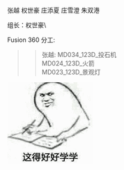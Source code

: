 张越
权世豪
庄添夏
庄雪澄
朱双港

组长：权世豪\

Fusion 360 分工:
>   >张越: MD034_123D_投石机\
          MD024_123D_火箭\
          MD023_123D_景观灯



![  ](https://github.com/shiep18/embai19/blob/master/Rudy/one.gif)
